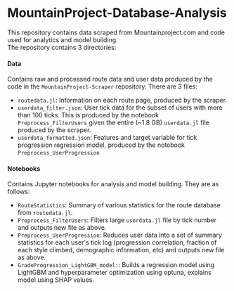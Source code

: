 # MountainProject-Database-Analysis

This repository contains data scraped from Mountainproject.com and code used for analytics and model building. <br/>
The repository contains 3 directories:<br/>

#### Data <br/>
Contains raw and processed route data and user data produced by the code in the `MountainProject-Scraper` repository. There are 3 files: <br/>
- `routedata.jl`: Information on each route page, produced by the scraper. <br/>
- `userdata_filter.json`: User tick data for the subset of users with more than 100 ticks. This is produced by the notebook `Preprocess_FilterUsers` given the 
entire (~1.8 GB) `userdata.jl` file produced by the scraper. <br/>
- `userdata_formatted.json`: Features and target variable for tick progression regression model, produced by the notebook `Preprocess_UserProgression` <br/>

#### Notebooks <br/>
Contains Jupyter notebooks for analysis and model building. They are as follows: <br/>
- `RouteStatistics`: Summary of various statistics for the route database from `routedata.jl`. <br/>
- `Preprocess_FilterUsers`: Filters large `userdata.jl` file by tick number and outputs new file as above. <br/>
- `Preprocess_UserProgression`: Reduces user data into a set of summary statistics for each user's tick log (progression correlation, fraction of each style climbed, demographic information, etc) and outputs new file as above. <br/>
- `GradeProgression_LightGBM_model:`: Builds a regression model using LightGBM and hyperparameter optimization using optuna, explains model using SHAP values. 
